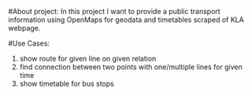 #About project:
In this project I want to provide a public transport 
information using OpenMaps for geodata and timetables scraped of KLA webpage. 

#Use Cases:
 1. show route for given line on given relation
 2. find connection between two points with one/multiple lines for given time
 3. show timetable for bus stops
